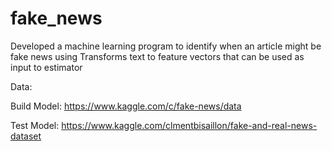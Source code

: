 # fake_news
Developed a machine learning program to identify when an article might be fake news using Transforms text to feature vectors that can be used as input to estimator

Data:

Build Model: https://www.kaggle.com/c/fake-news/data

Test Model: https://www.kaggle.com/clmentbisaillon/fake-and-real-news-dataset
